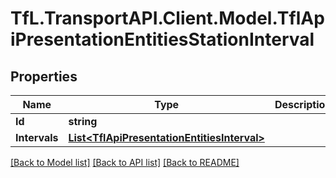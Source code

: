 # TfL.TransportAPI.Client.Model.TflApiPresentationEntitiesStationInterval
## Properties

Name | Type | Description | Notes
------------ | ------------- | ------------- | -------------
**Id** | **string** |  | [optional] 
**Intervals** | [**List&lt;TflApiPresentationEntitiesInterval&gt;**](TflApiPresentationEntitiesInterval.md) |  | [optional] 

[[Back to Model list]](../../TfL.TransportAPI.Client/docs/README.md#documentation-for-models) [[Back to API list]](../../TfL.TransportAPI.Client/docs/README.md#documentation-for-api-endpoints) [[Back to README]](../../TfL.TransportAPI.Client/docs/README.md)

